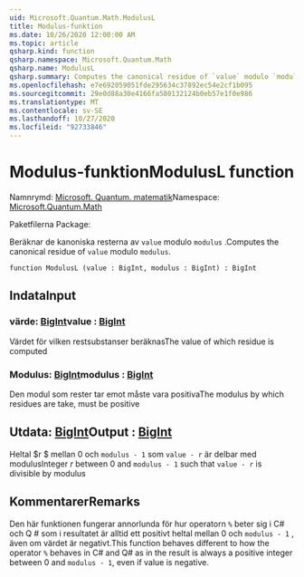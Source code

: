 ```yaml
---
uid: Microsoft.Quantum.Math.ModulusL
title: Modulus-funktion
ms.date: 10/26/2020 12:00:00 AM
ms.topic: article
qsharp.kind: function
qsharp.namespace: Microsoft.Quantum.Math
qsharp.name: ModulusL
qsharp.summary: Computes the canonical residue of `value` modulo `modulus`.
ms.openlocfilehash: e7e692059051fde295634c37892ec54e2cf1b095
ms.sourcegitcommit: 29e0d88a30e4166fa580132124b0eb57e1f0e986
ms.translationtype: MT
ms.contentlocale: sv-SE
ms.lasthandoff: 10/27/2020
ms.locfileid: "92733846"
---
```

# <a name="modulusl-function"></a><span data-ttu-id="cbacb-102">Modulus-funktion</span><span class="sxs-lookup"><span data-stu-id="cbacb-102">ModulusL function</span></span>

<span data-ttu-id="cbacb-103">Namnrymd: [Microsoft. Quantum. matematik](xref:Microsoft.Quantum.Math)</span><span class="sxs-lookup"><span data-stu-id="cbacb-103">Namespace: [Microsoft.Quantum.Math](xref:Microsoft.Quantum.Math)</span></span>

<span data-ttu-id="cbacb-104">Paketfilerna [](https://nuget.org/packages/)</span><span class="sxs-lookup"><span data-stu-id="cbacb-104">Package: [](https://nuget.org/packages/)</span></span>


<span data-ttu-id="cbacb-105">Beräknar de kanoniska resterna av `value` modulo `modulus` .</span><span class="sxs-lookup"><span data-stu-id="cbacb-105">Computes the canonical residue of `value` modulo `modulus`.</span></span>

```qsharp
function ModulusL (value : BigInt, modulus : BigInt) : BigInt
```


## <a name="input"></a><span data-ttu-id="cbacb-106">Indata</span><span class="sxs-lookup"><span data-stu-id="cbacb-106">Input</span></span>

### <a name="value--bigint"></a><span data-ttu-id="cbacb-107">värde: [BigInt](xref:microsoft.quantum.lang-ref.bigint)</span><span class="sxs-lookup"><span data-stu-id="cbacb-107">value : [BigInt](xref:microsoft.quantum.lang-ref.bigint)</span></span>

<span data-ttu-id="cbacb-108">Värdet för vilken restsubstanser beräknas</span><span class="sxs-lookup"><span data-stu-id="cbacb-108">The value of which residue is computed</span></span>


### <a name="modulus--bigint"></a><span data-ttu-id="cbacb-109">Modulus: [BigInt](xref:microsoft.quantum.lang-ref.bigint)</span><span class="sxs-lookup"><span data-stu-id="cbacb-109">modulus : [BigInt](xref:microsoft.quantum.lang-ref.bigint)</span></span>

<span data-ttu-id="cbacb-110">Den modul som rester tar emot måste vara positiva</span><span class="sxs-lookup"><span data-stu-id="cbacb-110">The modulus by which residues are take, must be positive</span></span>



## <a name="output--bigint"></a><span data-ttu-id="cbacb-111">Utdata: [BigInt](xref:microsoft.quantum.lang-ref.bigint)</span><span class="sxs-lookup"><span data-stu-id="cbacb-111">Output : [BigInt](xref:microsoft.quantum.lang-ref.bigint)</span></span>

<span data-ttu-id="cbacb-112">Heltal $r $ mellan 0 och `modulus - 1` som `value - r` är delbar med modulus</span><span class="sxs-lookup"><span data-stu-id="cbacb-112">Integer $r$ between 0 and `modulus - 1` such that `value - r` is divisible by modulus</span></span>

## <a name="remarks"></a><span data-ttu-id="cbacb-113">Kommentarer</span><span class="sxs-lookup"><span data-stu-id="cbacb-113">Remarks</span></span>

<span data-ttu-id="cbacb-114">Den här funktionen fungerar annorlunda för hur operatorn `%` beter sig i C# och Q # som i resultatet är alltid ett positivt heltal mellan 0 och `modulus - 1` , även om värdet är negativt.</span><span class="sxs-lookup"><span data-stu-id="cbacb-114">This function behaves different to how the operator `%` behaves in C# and Q# as in the result is always a positive integer between 0 and `modulus - 1`, even if value is negative.</span></span>